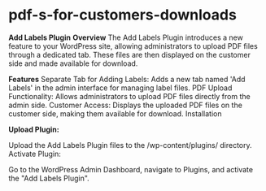 # pdf-s-for-customers-downloads
**Add Labels Plugin**
**Overview**
The Add Labels Plugin introduces a new feature to your WordPress site, allowing administrators to upload PDF files through a dedicated tab. These files are then displayed on the customer side and made available for download.

**Features**
Separate Tab for Adding Labels: Adds a new tab named 'Add Labels' in the admin interface for managing label files.
PDF Upload Functionality: Allows administrators to upload PDF files directly from the admin side.
Customer Access: Displays the uploaded PDF files on the customer side, making them available for download.
Installation

**Upload Plugin:**

Upload the Add Labels Plugin files to the /wp-content/plugins/ directory.
Activate Plugin:

Go to the WordPress Admin Dashboard, navigate to Plugins, and activate the "Add Labels Plugin".
